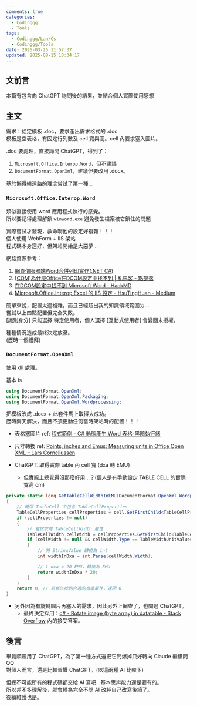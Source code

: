 ```yaml
---
comments: true
categories:
  - Codinggg
  - Tools
tags:
  - Codinggg/Lan/Cs
  - Codinggg/Tools
date: 2025-03-25 11:57:37
updated: 2025-08-15 10:34:17
---
```

## 文前言

本篇有包含向 ChatGPT 詢問後的結果，並結合個人實際使用感想

<!-- more -->
## 主文

需求：給定模板 .doc，要求產出需求格式的 .doc  
模板是空表格，有固定行列數及 cell 寬與高。cell 內要求塞入圖片。

.doc 要處理，直接詢問 ChatGPT，得到了：
1. `Microsoft.Office.Interop.Word`，但不建議
2. `DocumentFormat.OpenXml`，建議但要改用 .docx。

基於懶得繞遠路的理念嘗試了第一種...

### `Microsoft.Office.Interop.Word`

類似直接使用 word 應用程式執行的感覺。  
所以要記得處理解鎖 `winword.exe` 避免發生檔案被它鎖住的問題

實際嘗試才發現，救命啊他的設定好複雜！！！  
個人使用 WebForm + IIS 架站  
程式碼本身還好，但架站開始是大惡夢...

網路資源參考：
1. [網頁伺服器端Word合併列印實作(.NET C#)](https://www.cc.ntu.edu.tw/chinese/epaper/home/20231220_006708.html)
2. [[COM]為什麼Office在DCOM設定中找不到 | 亂馬客 - 點部落](https://dotblogs.com.tw/rainmaker/2012/12/13/85621)
3. [在DCOM設定中找不到 Microsoft Word - HackMD](https://hackmd.io/@aO674exYRgWnn1BgZhND9A/SJUSZQ8Ss)
4. [Microsoft.Office.Interop.Excel 的 IIS 設定 - HsuTingHuan - Medium](https://medium.com/@s780609/microsoft-office-interop-excel-%E7%9A%84-iis-%E8%A8%AD%E5%AE%9A-0a7a48e0cc1a)

簡單來說，配置太過複雜，而且已經超出我的知識領域範圍ㄌ...  
嘗試以上四點配置但完全失敗。  
[識別身分] 只能選擇 特定使用者，個人選擇 [互動式使用者] 會變回未授權。

種種情況造成最終決定放棄。  
(歷時一個禮拜)

### `DocumentFormat.OpenXml`

使用 dll 處理。

基本 is
```cs
using DocumentFormat.OpenXml;
using DocumentFormat.OpenXml.Packaging;
using DocumentFormat.OpenXml.Wordprocessing;
```

把模板改成 .docx + 此套件馬上取得大成功。  
歷時兩天解決，而且不須更動任何當時架站時的配置！！！

- 表格塞圖片 ref: [程式範例 - C# 動態產生 Word 表格-黑暗執行緒](https://blog.darkthread.net/blog/openxml-word-table-example/)

- 尺寸轉換 ref: [Points, inches and Emus: Measuring units in Office Open XML – Lars Corneliussen](https://startbigthinksmall.wordpress.com/2010/01/04/points-inches-and-emus-measuring-units-in-office-open-xml/)

- ChatGPT: 取得實際 table 內 cell 寬 (dxa 轉 EMU)
	- 但實際上總覺得沒那麼好用...？(個人是有手動設定 TABLE CELL 的實際寬高 cm)
	
```cs
private static long GetTableCellWidthInEMU(DocumentFormat.OpenXml.Wordprocessing.TableCell cell)
{
	// 確保 TableCell 中包含 TableCellProperties
	TableCellProperties cellProperties = cell.GetFirstChild<TableCellProperties>();
	if (cellProperties != null)
	{
		// 嘗試取得 TableCellWidth 屬性
		TableCellWidth cellWidth = cellProperties.GetFirstChild<TableCellWidth>();
		if (cellWidth != null && cellWidth.Type == TableWidthUnitValues.Dxa)
		{
			// 將 StringValue 轉換為 int
			int widthInDxa = int.Parse(cellWidth.Width);

			// 1 dxa = 20 EMU，轉換為 EMU
			return widthInDxa * 20;
		}
	}
	return 0; // 若無法找到合適的寬度屬性，返回 0
}
```


- 另外因為有旋轉圖片再塞入的需求，因此另外上網查了，也問過 ChatGPT。
	- 最終決定採用：[c# - Rotate image (byte array) in datatable - Stack Overflow](https://stackoverflow.com/questions/25569827/rotate-image-byte-array-in-datatable) 內的接受答案。


## 後言

畢竟順帶用了 ChatGPT，為了第一種方式還把它問爆掉只好轉向 Claude 繼續問 QQ  
對個人而言，還是比較習慣 ChatGPT。(以這兩種 AI 比較下)

但總不可能所有的程式碼都交給 AI 寫吧...基本思辨能力還是要有的。  
所以差不多理解後，就會轉為完全不問 AI 改純自己改寫後續了。  
後續維護也是。